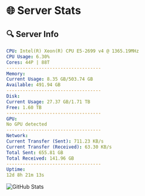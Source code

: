 # 🌐 Server Stats
## 🔍 Server Info
```yaml
CPU: Intel(R) Xeon(R) CPU E5-2699 v4 @ 1365.19MHz
CPU Usage: 6.30%
Cores: 44P | 88T
-----------------------------------
Memory:
Current Usage: 8.35 GB/503.74 GB
Available: 491.94 GB
-----------------------------------
Disk:
Current Usage: 27.37 GB/1.71 TB
Free: 1.60 TB
-----------------------------------
GPU:
No GPU detected
-----------------------------------
Network:
Current Transfer (Sent): 711.23 KB/s
Current Transfer (Received): 63.30 KB/s
Total Sent: 655.81 GB
Total Received: 141.96 GB
-----------------------------------
Uptime:
12d 8h 21m 13s
```
![GitHub Stats](https://img.shields.io/badge/Updated-2025-05-02_01:30:01-blue)